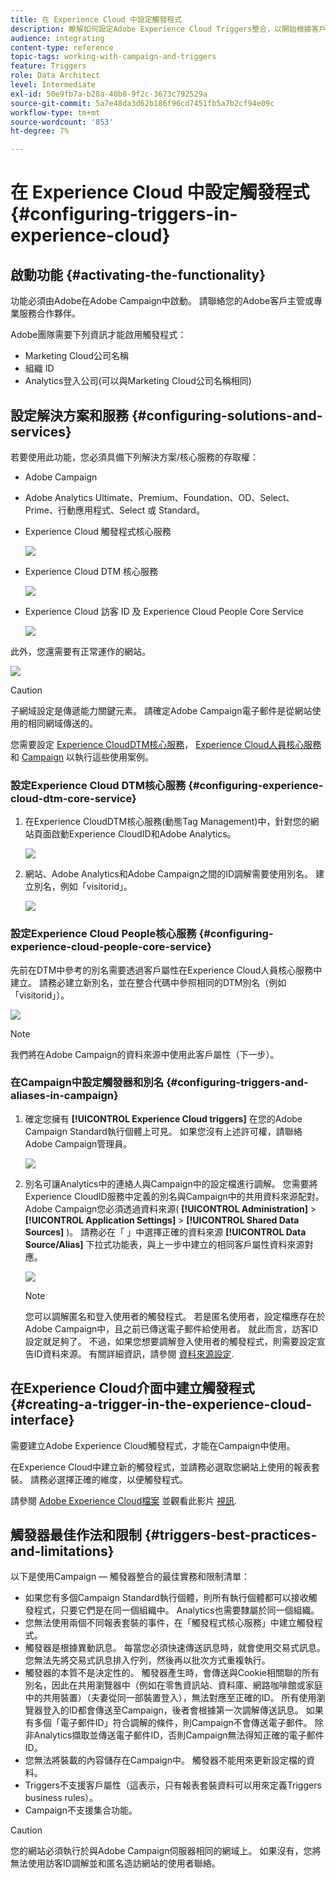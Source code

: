 ```yaml
---
title: 在 Experience Cloud 中設定觸發程式
description: 瞭解如何設定Adobe Experience Cloud Triggers整合，以開始根據客戶先前的行為將其個人化傳遞傳送給客戶。
audience: integrating
content-type: reference
topic-tags: working-with-campaign-and-triggers
feature: Triggers
role: Data Architect
level: Intermediate
exl-id: 50e9fb7a-b28a-40b0-9f2c-3673c792529a
source-git-commit: 5a7e48da3d62b186f96cd7451fb5a7b2cf94e09c
workflow-type: tm+mt
source-wordcount: '853'
ht-degree: 7%

---
```


# 在 Experience Cloud 中設定觸發程式{#configuring-triggers-in-experience-cloud}

## 啟動功能 {#activating-the-functionality}

功能必須由Adobe在Adobe Campaign中啟動。 請聯絡您的Adobe客戶主管或專業服務合作夥伴。

Adobe團隊需要下列資訊才能啟用觸發程式：

* Marketing Cloud公司名稱
* 組織 ID
* Analytics登入公司(可以與Marketing Cloud公司名稱相同)

## 設定解決方案和服務 {#configuring-solutions-and-services}

若要使用此功能，您必須具備下列解決方案/核心服務的存取權：

* Adobe Campaign
* Adobe Analytics Ultimate、Premium、Foundation、OD、Select、Prime、行動應用程式、Select 或 Standard。
* Experience Cloud 觸發程式核心服務

   ![](assets/trigger_uc_prereq_1.png)

* Experience Cloud DTM 核心服務

   ![](assets/trigger_uc_prereq_2.png)

* Experience Cloud 訪客 ID 及 Experience Cloud People Core Service

   ![](assets/trigger_uc_prereq_3.png)

此外，您還需要有正常運作的網站。

![](assets/trigger_uc_prereq_4.png)

>[!CAUTION]
>
>子網域設定是傳遞能力關鍵元素。 請確定Adobe Campaign電子郵件是從網站使用的相同網域傳送的。

您需要設定 [Experience CloudDTM核心服務](#configuring-experience-cloud-dtm-core-service)， [Experience Cloud人員核心服務](#configuring-experience-cloud-people-core-service) 和 [Campaign](#configuring-triggers-and-aliases-in-campaign) 以執行這些使用案例。

### 設定Experience Cloud DTM核心服務 {#configuring-experience-cloud-dtm-core-service}

1. 在Experience CloudDTM核心服務(動態Tag Management)中，針對您的網站頁面啟動Experience CloudID和Adobe Analytics。

   ![](assets/trigger_uc_conf_1.png)

1. 網站、Adobe Analytics和Adobe Campaign之間的ID調解需要使用別名。 建立別名，例如「visitorid」。

   ![](assets/trigger_uc_conf_2.png)

### 設定Experience Cloud People核心服務 {#configuring-experience-cloud-people-core-service}

先前在DTM中參考的別名需要透過客戶屬性在Experience Cloud人員核心服務中建立。 請務必建立新別名，並在整合代碼中參照相同的DTM別名（例如「visitorid」）。

![](assets/trigger_uc_conf_3.png)

>[!NOTE]
>
>我們將在Adobe Campaign的資料來源中使用此客戶屬性（下一步）。

### 在Campaign中設定觸發器和別名 {#configuring-triggers-and-aliases-in-campaign}

1. 確定您擁有 **[!UICONTROL Experience Cloud triggers]** 在您的Adobe Campaign Standard執行個體上可見。 如果您沒有上述許可權，請聯絡Adobe Campaign管理員。

   ![](assets/remarketing_1.png)

1. 別名可讓Analytics中的連絡人與Campaign中的設定檔進行調解。 您需要將Experience CloudID服務中定義的別名與Campaign中的共用資料來源配對。 Adobe Campaign您必須透過資料來源( **[!UICONTROL Administration]** > **[!UICONTROL Application Settings]** > **[!UICONTROL Shared Data Sources]** )。 請務必在「 」中選擇正確的資料來源 **[!UICONTROL Data Source/Alias]** 下拉式功能表，與上一步中建立的相同客戶屬性資料來源對應。

   ![](assets/trigger_uc_conf_5.png)

   >[!NOTE]
   >
   >您可以調解匿名和登入使用者的觸發程式。 若是匿名使用者，設定檔應存在於Adobe Campaign中，且之前已傳送電子郵件給使用者。 就此而言，訪客ID設定就足夠了。 不過，如果您想要調解登入使用者的觸發程式，則需要設定宣告ID資料來源。 有關詳細資訊，請參閱 [資料來源設定](../../integrating/using/integration-with-audience-manager-or-people-core-service.md#step-2--configure-the-data-sources).

## 在Experience Cloud介面中建立觸發程式 {#creating-a-trigger-in-the-experience-cloud-interface}

需要建立Adobe Experience Cloud觸發程式，才能在Campaign中使用。

在Experience Cloud中建立新的觸發程式，並請務必選取您網站上使用的報表套裝。 請務必選擇正確的維度，以便觸發程式。

請參閱 [Adobe Experience Cloud檔案](https://experienceleague.adobe.com/docs/core-services/interface/activation/triggers.html) 並觀看此影片 [視訊](https://helpx.adobe.com/tw/marketing-cloud/how-to/email-marketing.html#step-two).

## 觸發器最佳作法和限制 {#triggers-best-practices-and-limitations}

以下是使用Campaign — 觸發器整合的最佳實務和限制清單：

* 如果您有多個Campaign Standard執行個體，則所有執行個體都可以接收觸發程式，只要它們是在同一個組織中。 Analytics也需要隸屬於同一個組織。
* 您無法使用兩個不同報表套裝的事件，在「觸發程式核心服務」中建立觸發程式。
* 觸發器是根據異動訊息。 每當您必須快速傳送訊息時，就會使用交易式訊息。 您無法先將交易式訊息排入佇列，然後再以批次方式重複執行。
* 觸發器的本質不是決定性的。 觸發器產生時，會傳送與Cookie相關聯的所有別名，因此在共用瀏覽器中（例如在零售資訊站、資料庫、網路咖啡館或家庭中的共用裝置）（夫妻從同一部裝置登入），無法對應至正確的ID。 所有使用瀏覽器登入的ID都會傳送至Campaign，後者會根據第一次調解傳送訊息。 如果有多個「電子郵件ID」符合調解的條件，則Campaign不會傳送電子郵件。 除非Analytics擷取並傳送電子郵件ID，否則Campaign無法得知正確的電子郵件ID。
* 您無法將裝載的內容儲存在Campaign中。 觸發器不能用來更新設定檔的資料。
* Triggers不支援客戶屬性（這表示，只有報表套裝資料可以用來定義Triggers business rules）。
* Campaign不支援集合功能。

>[!CAUTION]
>
>您的網站必須執行於與Adobe Campaign伺服器相同的網域上。 如果沒有，您將無法使用訪客ID調解並和匿名造訪網站的使用者聯絡。
